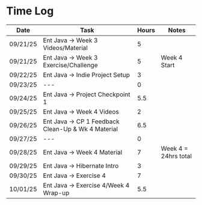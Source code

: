 # Time Log

| Date     | Task                                               | Hours | Notes                |
|----------|----------------------------------------------------|-------|----------------------|
| 09/21/25 | Ent Java -> Week 3 Videos/Material                 | 5     |                      |
| 09/21/25 | Ent Java -> Week 3 Exercise/Challenge              | 5     | Week 4 Start         |
| 09/22/25 | Ent Java -> Indie Project Setup                    | 3     |                      |
| 09/23/25 | ---                                                | 0     |                      |
| 09/24/25 | Ent Java -> Project Checkpoint 1                   | 5.5   |                      |
| 09/25/25 | Ent Java -> Week 4 Videos                          | 2     |                      |
| 09/26/25 | Ent Java -> CP 1 Feedback Clean-Up & Wk 4 Material | 6.5   |                      |
| 09/27/25 | ---                                                | 0     |                      |
| 09/28/25 | Ent Java -> Week 4 Material                        | 7     | Week 4 = 24hrs total |
| 09/29/25 | Ent Java -> Hibernate Intro                        | 3     |                      |
| 09/30/25 | Ent Java -> Exercise 4                             | 7     |                      |
| 10/01/25 | Ent Java -> Exercise 4/Week 4 Wrap-up              | 5.5   |                      |